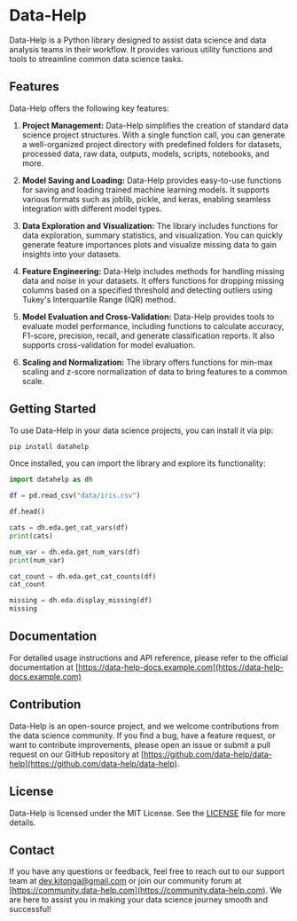 # Data-Help

Data-Help is a Python library designed to assist data science and data analysis teams in their workflow. It provides various utility functions and tools to streamline common data science tasks.

## Features

Data-Help offers the following key features:

1. **Project Management:** Data-Help simplifies the creation of standard data science project structures. With a single function call, you can generate a well-organized project directory with predefined folders for datasets, processed data, raw data, outputs, models, scripts, notebooks, and more.

2. **Model Saving and Loading:** Data-Help provides easy-to-use functions for saving and loading trained machine learning models. It supports various formats such as joblib, pickle, and keras, enabling seamless integration with different model types.

3. **Data Exploration and Visualization:** The library includes functions for data exploration, summary statistics, and visualization. You can quickly generate feature importances plots and visualize missing data to gain insights into your datasets.

4. **Feature Engineering:** Data-Help includes methods for handling missing data and noise in your datasets. It offers functions for dropping missing columns based on a specified threshold and detecting outliers using Tukey's Interquartile Range (IQR) method.

5. **Model Evaluation and Cross-Validation:** Data-Help provides tools to evaluate model performance, including functions to calculate accuracy, F1-score, precision, recall, and generate classification reports. It also supports cross-validation for model evaluation.

6. **Scaling and Normalization:** The library offers functions for min-max scaling and z-score normalization of data to bring features to a common scale.

## Getting Started

To use Data-Help in your data science projects, you can install it via pip:

```bash
pip install datahelp
```

Once installed, you can import the library and explore its functionality:

```python
import datahelp as dh

df = pd.read_csv("data/iris.csv")

df.head()

cats = dh.eda.get_cat_vars(df)
print(cats)

num_var = dh.eda.get_num_vars(df)
print(num_var)

cat_count = dh.eda.get_cat_counts(df)
cat_count

missing = dh.eda.display_missing(df)
missing
```

## Documentation

For detailed usage instructions and API reference, please refer to the official documentation at [https://data-help-docs.example.com](https://data-help-docs.example.com)

## Contribution

Data-Help is an open-source project, and we welcome contributions from the data science community. If you find a bug, have a feature request, or want to contribute improvements, please open an issue or submit a pull request on our GitHub repository at [https://github.com/data-help/data-help](https://github.com/data-help/data-help).

## License

Data-Help is licensed under the MIT License. See the [LICENSE](https://github.com/data-help/data-help/blob/main/LICENSE) file for more details.

## Contact

If you have any questions or feedback, feel free to reach out to our support team at dev.kitonga@gmail.com or join our community forum at [https://community.data-help.com](https://community.data-help.com). We are here to assist you in making your data science journey smooth and successful!
